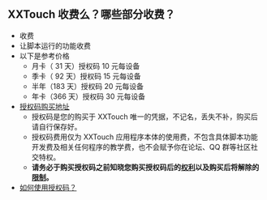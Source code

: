 ## XXTouch 收费么？哪些部分收费？
- 收费
- 让脚本运行的功能收费
- 以下是参考价格
    - 月卡（ 31 天）授权码 10 元每设备
    - 季卡（ 92 天）授权码 15 元每设备
    - 半年（183 天）授权码 20 元每设备
    - 年卡（366 天）授权码 30 元每设备
- [授权码购买地址](https://www.xxtouch.com/buy)
    - 授权码是您的购买于 XXTouch 唯一的凭据，不记名，丢失不补，购买后请自行保存好。
    - 授权码费用仅为 XXTouch 应用程序本体的使用费，不包含具体脚本功能开发费及相关任何程序的教学费，也不会赋予你在论坛、QQ 群等社区社交特权。
    - **请务必于购买授权码之前知晓您购买授权码后的[权利](faq-0005.md)以及购买后将解除的[限制](faq-0006.md)。**
- [如何使用授权码？](https://kb.xxtouch.com/ABC.html#授权码如何激活？)
